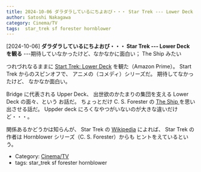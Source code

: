 ```yaml
---
title: 2024-10-06 ダラダラしているにちよおび・・・ Star Trek --- Lower Deck を観る ---期待していなかったけど、なかなかに面白い； The Ship みたい
author: Satoshi Nakagawa
category: Cinema/TV
tags:  star_trek sf forester hornblower
---
```


[2024-10-06] **ダラダラしているにちよおび・・・ Star Trek --- Lower Deck を観る**  ---期待していなかったけど、なかなかに面白い； The Ship みたい

 つれづれなるままに
[Start Trek: Lower Deck](https://en.wikipedia.org/wiki/Star_Trek:_Lower_Decks) を観た（Amazon Prime）。
Start Trek からのスピンオフで、
アニメの（コメディ）シリーズだ。
期待してなかったけど、
なかなか面白い。

 Bridge に代表される Upper Deck、
出世欲のかたまりの集団を支える Lower Deck の面々、という
お話だ。
ちょっとだけ 
C. S. Forester の [The Ship ](https://en.wikipedia.org/wiki/The_Ship_(novel)) を思い出させる話だ。
Uppder deck にろくなやつがいないのが大きな違いだけど・・・。

 関係あるかどうかは知らんが、
Star Trek の [Wikipedia](https://en.wikipedia.org/wiki/Star_Trek) によれば、
Star Trek の作者は Hornblower シリーズ（C. S. Forester）からも
ヒントをえているという。

- Category: [Cinema/TV](https://merapano.github.io/categories.html#Cinema/TV)
- tags:  star_trek sf forester hornblower
